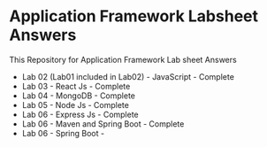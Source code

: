 # Application Framework Labsheet Answers

This Repository for Application Framework Lab sheet Answers
- Lab 02 (Lab01 included in Lab02) - JavaScript - Complete
- Lab 03 - React Js - Complete
- Lab 04 - MongoDB - Complete
- Lab 05 - Node Js - Complete
- Lab 06 - Express Js - Complete
- Lab 06 - Maven and Spring Boot - Complete
- Lab 06 - Spring Boot - 